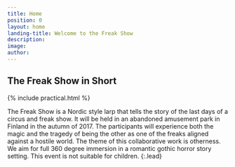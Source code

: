 ```yaml
---
title: Home
position: 0
layout: home
landing-title: Welcome to the Freak Show
description: 
image: 
author: 
---
```


## The Freak Show in Short

<div class="row">
<div class="7u 12u(small)">

{% include practical.html %}

</div>
<div class="5u 12u(small)" markdown="1">


The Freak Show is a Nordic style larp that tells the story of the last days of a circus and freak show.  It will be held in an abandoned amusement park in Finland in the autumn of 2017. The participants will experience both the magic and the tragedy of being the other as one of the freaks aligned against a hostile world. The theme of this collaborative work is otherness.  We aim for full 360 degree immersion in a romantic gothic horror story setting. This event is not suitable for children.
{:.lead}

</div>
